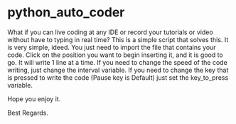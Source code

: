 # python_auto_coder
What if you can live coding at any IDE or record your tutorials or video without have to typing in real time?
This is a simple script that solves this.
It is very simple, ideed.
You just need to import the file that contains your code.
Click on the position you want to begin inserting it, and it is good to go.
It will write 1 line at a time.
If you need to change the speed of the code writing, just change the interval variable.
If you need to change the key that is pressed to write the code (Pause key is Default) just set the key_to_press variable.

Hope you enjoy it.

Best Regards. 
